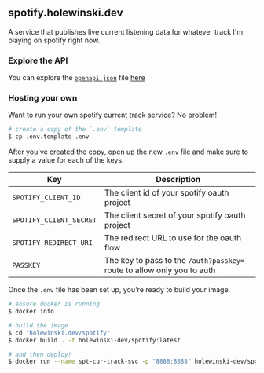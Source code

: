 ## spotify.holewinski.dev

A service that publishes live current listening data for whatever track I'm playing on spotify right now.

### Explore the API

You can explore the [`openapi.json`](openapi.json) file [here](https://petstore.swagger.io/?url=https://raw.githubusercontent.com/erwijet/holewinski.dev/main/spotify/openapi.json)

### Hosting your own

Want to run your own spotify current track service? No problem!

```sh
# create a copy of the `.env` template
$ cp .env.template .env
```

After you've created the copy, open up the new `.env` file and make sure to supply a value for each of the keys.

| Key                     | Description                                                             |
| ----------------------- | ----------------------------------------------------------------------- |
| `SPOTIFY_CLIENT_ID`     | The client id of your spotify oauth project                             |
| `SPOTIFY_CLIENT_SECRET` | The client secret of your spotify oauth project                         |
| `SPOTIFY_REDIRECT_URI`  | The redirect URL to use for the oauth flow                              |
| `PASSKEY`               | The key to pass to the `/auth?passkey=` route to allow only you to auth |

Once the `.env` file has been set up, you're ready to build your image.

```sh
# ensure docker is running
$ docker info

# build the image
$ cd "holewinski.dev/spotify"
$ docker build . -t holewinski-dev/spotify:latest

# and then deploy!
$ docker run --name spt-cur-track-svc -p "8888:8888" holewinski-dev/spotify:latest
```